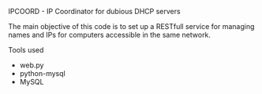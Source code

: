 IPCOORD - IP Coordinator for dubious DHCP servers

The main objective of this code is to set up a RESTfull service for
managing names and IPs for computers accessible in the same network.

Tools used

- web.py
- python-mysql
- MySQL
